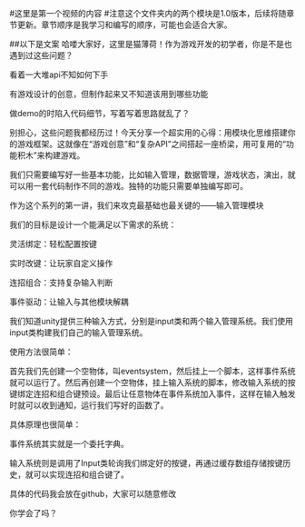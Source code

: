 #这里是第一个视频的内容
#注意这个文件夹内的两个模块是1.0版本，后续将随章节更新。章节顺序是我学习和编写的顺序，可能也会适合大家。

##以下是文案
哈喽大家好，这里是猫薄荷！作为游戏开发的初学者，你是不是也遇到过这些问题？

看着一大堆api不知如何下手

有游戏设计的创意，但制作起来又不知道该用到哪些功能

做demo的时陷入代码细节，写着写着思路就乱了？

别担心，这些问题我都经历过！今天分享一个超实用的心得：用模块化思维搭建你的游戏框架。这就像在“游戏创意”和“复杂API”之间搭起一座桥梁，用可复用的“功能积木”来构建游戏。

我们只需要编写好一些基本功能，比如输入管理，数据管理，游戏状态，演出，就可以用一套代码制作不同的游戏。独特的功能只需要单独编写即可。

作为这个系列的第一讲，我们来攻克最基础也最关键的——输入管理模块

我们的目标是设计一个能满足以下需求的系统：

灵活绑定：轻松配置按键

实时改键：让玩家自定义操作

连招组合：支持复杂输入判断

事件驱动：让输入与其他模块解耦

我们知道unity提供三种输入方式，分别是input类和两个输入管理系统。我们使用input类构建我们自己的输入管理系统。

使用方法很简单：

首先我们先创建一个空物体，叫eventsystem，然后挂上一个脚本，这样事件系统就可以运行了。然后再创建一个空物体，挂上输入系统的脚本，修改输入系统的按键绑定连招和组合键预设。最后让任意物体在事件系统加入事件，这样在输入触发时就可以收到通知，运行我们写好的函数了。

具体原理也很简单：

事件系统其实就是一个委托字典。

输入系统则是调用了Input类轮询我们绑定好的按键，再通过缓存数组存储按键历史，就可以实现连招和组合键了。

具体的代码我会放在github，大家可以随意修改

你学会了吗？
